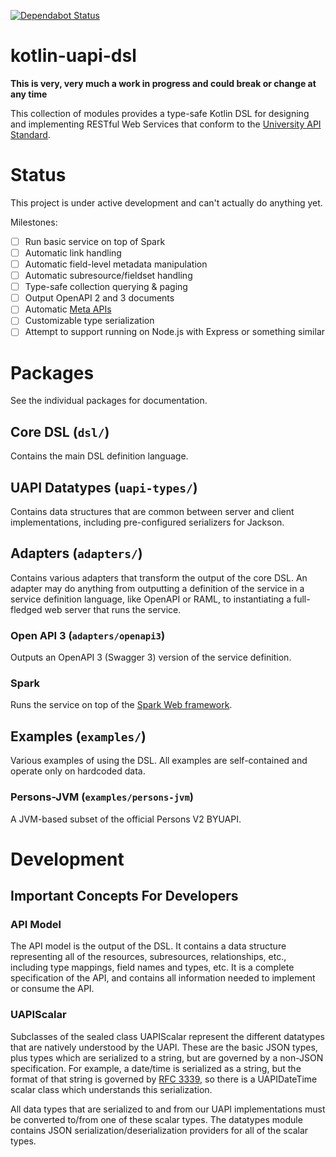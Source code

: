 [![Dependabot Status](https://api.dependabot.com/badges/status?host=github&repo=byu-oit/kotlin-uapi)](https://dependabot.com)

# kotlin-uapi-dsl

**This is very, very much a work in progress and could break or change at any time**

This collection of modules provides a type-safe Kotlin DSL for designing and implementing RESTful Web Services that conform to the
[University API Standard](https://github.com/byu-oit/UAPI-Specification).

# Status

This project is under active development and can't actually do anything yet.

Milestones:

- [ ] Run basic service on top of Spark
- [ ] Automatic link handling
- [ ] Automatic field-level metadata manipulation
- [ ] Automatic subresource/fieldset handling
- [ ] Type-safe collection querying & paging
- [ ] Output OpenAPI 2 and 3 documents
- [ ] Automatic [Meta APIs](https://github.com/byu-oit/UAPI-Specification/blob/master/University%20API%20Specification.md#80-meta-data-sets-and-apis)
- [ ] Customizable type serialization
- [ ] Attempt to support running on Node.js with Express or something similar

# Packages

See the individual packages for documentation.

## Core DSL (`dsl/`)

Contains the main DSL definition language.

## UAPI Datatypes (`uapi-types/`)

Contains data structures that are common between server and client implementations, including pre-configured serializers
for Jackson.

## Adapters (`adapters/`)

Contains various adapters that transform the output of the core DSL. An adapter may do anything from outputting a definition
of the service in a service definition language, like OpenAPI or RAML, to instantiating a full-fledged web server that 
runs the service.

### Open API 3 (`adapters/openapi3`)

Outputs an OpenAPI 3 (Swagger 3) version of the service definition.

### Spark

Runs the service on top of the [Spark Web framework](sparkjava.com).


## Examples (`examples/`)

Various examples of using the DSL. All examples are self-contained and operate only on hardcoded data.

### Persons-JVM (`examples/persons-jvm`)

A JVM-based subset of the official Persons V2 BYUAPI.

# Development

## Important Concepts For Developers

### API Model

The API model is the output of the DSL. It contains a data structure representing all of the resources, subresources, relationships, etc., including type mappings, field names and types, etc.  It is a complete specification of the API, and contains all information needed to implement or consume the API.

### UAPIScalar

Subclasses of the sealed class UAPIScalar represent the different datatypes that are natively understood by the UAPI.  These are the basic JSON types, plus types which are serialized to a string, but are governed by a non-JSON specification. For example, a date/time is serialized as a string, but the format of that string is governed by [RFC 3339](https://tools.ietf.org/html/rfc3339), so there is a UAPIDateTime scalar class which understands this serialization.

All data types that are serialized to and from our UAPI implementations must be converted to/from one of these scalar types. The datatypes module contains JSON serialization/deserialization providers for all of the scalar types.
